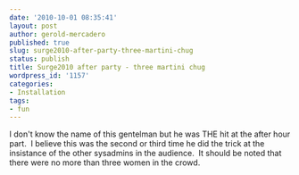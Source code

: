 ```yaml
---
date: '2010-10-01 08:35:41'
layout: post
author: gerold-mercadero
published: true
slug: surge2010-after-party-three-martini-chug
status: publish
title: Surge2010 after party - three martini chug
wordpress_id: '1157'
categories:
- Installation
tags:
- fun
---
```


I don't know the name of this gentelman but he was THE hit at the after hour part.  I believe this was the second or third time he did the trick at the insistance of the other sysadmins in the audience.  It should be noted that there were no more than three women in the crowd.


